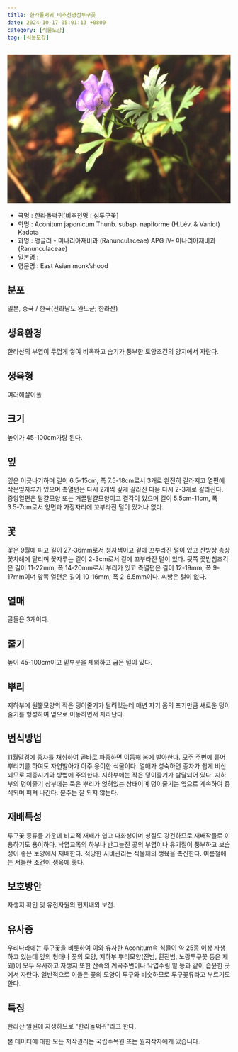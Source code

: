 ```yaml
---
title: 한라돌쩌귀_비추천명섬투구꽃
date: 2024-10-17 05:01:13 +0800
category: [식물도감]
tag: [식물도감]
---
```




![한라돌쩌귀[비추천명 : 섬투구꽃]](/assets/img/fileUpload/plants/basic/Ranunculaceae/Aconitum/1653/1_th2.JPG)
- 국명 : 한라돌쩌귀[비추천명 : 섬투구꽃]
- 학명 : Aconitum japonicum Thunb. subsp. napiforme (H.Lév. & Vaniot) Kadota
- 과명 : 앵글러 - 미나리아재비과 (Ranunculaceae) APG Ⅳ- 미나리아재비과 (Ranunculaceae)
- 일본명 : 
- 영문명 : East Asian monk’shood


## 분포
일본, 중국 / 한국(전라남도 완도군; 한라산) 
## 생육환경
한라산의 부엽이 두껍게 쌓여 비옥하고 습기가 풍부한 토양조건의 양지에서 자란다.
## 생육형
여러해살이풀 
## 크기
높이가 45-100cm가량 된다.
## 잎
잎은 어긋나기하며 길이 6.5-15cm, 폭 7.5-18cm로서 3개로 완전히 갈라지고 열편에 작은잎자루가 있으며 측열편은 다시 2개씩 깊게 갈라진 다음 다시 2-3개로 갈라진다. 중앙열편은 달걀모양 또는 거꿀달걀모양이고 결각이 있으며 길이 5.5cm-11cm, 폭 3.5-7cm로서 양면과 가장자리에 꼬부라진 털이 있거나 없다.
## 꽃
꽃은 9월에 피고 길이 27-36mm로서 청자색이고 겉에 꼬부라진 털이 있고 산방상 총상꽃차례에 달리며 꽃자루는 길이 2-3cm로서 겉에 꼬부라진 털이 있다. 뒷쪽 꽃받침조각은 길이 11-22mm, 폭 14-20mm로서 부리가 있고 측열편은 길이 12-19mm, 폭 9-17mm이며 앞쪽 열편은 길이 10-16mm, 폭 2-6.5mm이다. 씨방은 털이 없다.
## 열매
골돌은 3개이다.
## 줄기
높이 45-100cm이고 밑부분을 제외하고 굽은 털이 있다.
## 뿌리
지하부에 원뿔모양의 작은 덩이줄기가 달려있는데 매년 자기 몸의 포기만큼 새로운 덩이줄기를 형성하여 옆으로 이동하면서 자라난다.
## 번식방법
11월말경에 종자를 채취하여 곧바로 파종하면 이듬해 봄에 발아한다. 모주 주변에 흩어뿌리기를 하여도 자연발아가 아주 용이한 식물이다. 열매가 성숙하면 종자가 쉽게 비산되므로 채종시기와 방법에 주의한다. 지하부에는 작은 덩이줄기가 발달되어 있다. 지하부의 덩이줄기 상부에는 묵은 뿌리가 얹혀있는 상태이며 덩이줄기는 옆으로 계속하여 증식되며 퍼져 나간다. 분주는 잘 되지 않는다.
## 재배특성
투구꽃 종류들 가운데 비교적 재배가 쉽고 다화성이며 성질도 강건하므로 재배작물로 이용하기도 용이하다. 낙엽교목의 하부나 반그늘진 곳의 부엽이나 유기질이 풍부하고 보습성이 좋은 토양에서 재배한다. 적당한 시비관리는 식물체의 생육을 촉진한다. 여름철에는 서늘한 조건이 생육에 좋다.
## 보호방안
자생지 확인 및 유전자원의 현지내외 보전.
## 유사종
우리나라에는 투구꽃을 비롯하여 이와 유사한 Aconitum속 식물이 약 25종 이상 자생하고 있는데 잎의 형태나 꽃의 모양, 지하부 뿌리모양(진범, 흰진범, 노랑투구꽃 등은 제외)이 모두 유사하고 자생지 또한 산속의 계곡주변이나 낙엽수림 밑 등과 같이 습윤한 곳에서 자란다. 일반적으로 이들은 꽃의 모양이 투구와 비슷하므로 투구꽃류라고 부르기도 한다.
## 특징
한라산 일원에 자생하므로 "한라돌쩌귀"라고 한다.






본 데이터에 대한 모든 저작권리는 국립수목원 또는 원저작자에게 있습니다.
